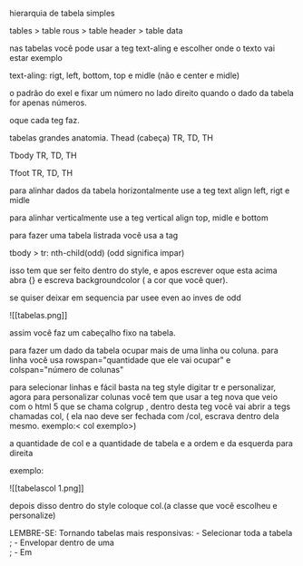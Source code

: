 
hierarquia de tabela simples

tables > table rous  > table header > table data

nas tabelas você pode usar a teg text-aling e escolher onde o texto vai estar exemplo 

text-aling: rigt, left, bottom, top e midle (não e center e midle)

o padrão do exel e fixar um número no lado direito quando o dado da tabela for apenas números.

oque cada teg faz.

tabelas grandes anatomia.
Thead (cabeça)
	 TR, TD, TH
	 
Tbody
    TR, TD, TH
    
Tfoot 
    TR, TD, TH

para alinhar dados da tabela horizontalmente use a teg text align left, rigt e midle

para alinhar verticalmente use a teg 
vertical align top, midle e bottom

para fazer uma tabela listrada você usa a tag 

tbody > tr: nth-child(odd) (odd significa impar)

isso tem que ser feito dentro do style, e apos escrever oque esta acima abra {} e escreva backgroundcolor ( a cor que você quer).

se quiser deixar em sequencia par usee even ao inves de odd


![[tabelas.png]]

assim você faz um cabeçalho fixo na tabela.

para fazer um dado da tabela  ocupar mais de uma linha ou coluna. para linha você usa
rowspan="quantidade que ele vai ocupar" e 
colspan="número de colunas"

para selecionar linhas e fácil basta na teg style digitar tr e personalizar, agora para personalizar colunas você tem que usar a teg nova que veio com o html 5 que se chama colgrup , dentro desta teg você vai abrir a tegs chamadas col, ( ela nao deve ser fechada com /col, escrava dentro dela mesmo. exemplo:< col exemplo>)

a quantidade de col e a quantidade de tabela e a ordem e da esquerda para direita

exemplo:

![[tabelascol 1.png]]

 depois disso dentro do style coloque col.(a classe que você escolheu e personalize)



LEMBRE-SE: Tornando tabelas mais responsivas: - Selecionar toda a tabela <table>; - Envelopar dentro de uma <div id="container">; - Em <style>, formatar a 'div[#container](https://www.youtube.com/hashtag/container)' com 'overflow-x: auto;' Ex: div[#container](https://www.youtube.com/hashtag/container) { overflow-x: auto; (conteúdo base fica travado, enquanto rola a tabela lateralmente) }

Mostrar menos

[

  


](https://www.youtube.com/create_channel?upsell=comment)





